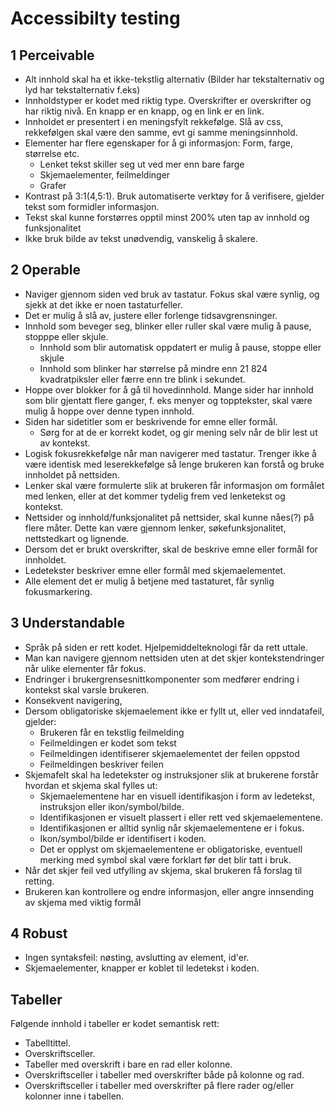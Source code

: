 # Accessibilty testing

## 1 Perceivable

- Alt innhold skal ha et ikke-tekstlig alternativ (Bilder har tekstalternativ og lyd har tekstalternativ f.eks)
- Innholdstyper er kodet med riktig type. Overskrifter er overskrifter og har riktig nivå. En knapp er en knapp, og en link er en link.
- Innholdet er presentert i en meningsfylt rekkefølge. Slå av css, rekkefølgen skal være den samme, evt gi samme meningsinnhold.
- Elementer har flere egenskaper for å gi informasjon: Form, farge, størrelse etc. 
  - Lenket tekst skiller seg ut ved mer enn bare farge
  - Skjemaelementer, feilmeldinger
  - Grafer
 - Kontrast på 3:1(4,5:1). Bruk automatiserte verktøy for å verifisere, gjelder tekst som formidler informasjon.
 - Tekst skal kunne forstørres opptil minst 200% uten tap av innhold og funksjonalitet
 - Ikke bruk bilde av tekst unødvendig, vanskelig å skalere.


## 2 Operable

 - Naviger gjennom siden ved bruk av tastatur. Fokus skal være synlig, og sjekk at det ikke er noen tastaturfeller.
 - Det er mulig å slå av, justere eller forlenge tidsavgrensninger. 
 - Innhold som beveger seg, blinker eller ruller skal være mulig å pause, stopppe eller skjule.
   - Innhold som blir automatisk oppdatert er mulig å pause, stoppe eller skjule
   - Innhold som blinker har størrelse på mindre enn 21 824 kvadratpiksler eller færre enn tre blink i sekundet.
 - Hoppe over blokker for å gå til hovedinnhold. Mange sider har innhold som blir gjentatt flere ganger, f. eks menyer og topptekster, skal være mulig å hoppe over denne typen innhold.
 - Siden har sidetitler som er beskrivende for emne eller formål. 
   - Sørg for at de er korrekt kodet, og gir mening selv når de blir lest ut av kontekst.
 - Logisk fokusrekkefølge når man navigerer med tastatur. Trenger ikke å være identisk med leserekkefølge så lenge brukeren kan forstå og bruke innholdet på nettsiden.
 - Lenker skal være formulerte slik at brukeren får informasjon om formålet med lenken, eller at det kommer tydelig frem ved lenketekst og kontekst.
 - Nettsider og innhold/funksjonalitet på nettsider, skal kunne nåes(?) på flere måter. Dette kan være gjennom lenker, søkefunksjonalitet, nettstedkart og lignende.
 - Dersom det er brukt overskrifter, skal de beskrive emne eller formål for innholdet.
 - Ledetekster beskriver emne eller formål med skjemaelementet.
 - Alle element det er mulig å betjene med tastaturet, får synlig fokusmarkering. 


## 3 Understandable

- Språk på siden er rett kodet. Hjelpemiddelteknologi får da rett uttale.
- Man kan navigere gjennom nettsiden uten at det skjer kontekstendringer når ulike elementer får fokus.
- Endringer i brukergrensesnittkomponenter som medfører endring i kontekst skal varsle brukeren.
- Konsekvent navigering, 
- Dersom obligatoriske skjemaelement ikke er fyllt ut, eller ved inndatafeil, gjelder:
   - Brukeren får en tekstlig feilmelding
   - Feilmeldingen er kodet som tekst
   - Feilmeldingen identifiserer skjemaelementet der feilen oppstod
   - Feilmeldingen beskriver feilen
 - Skjemafelt skal ha ledetekster og instruksjoner slik at brukerene forstår hvordan et skjema skal fylles ut:
   - Skjemaelementene har en visuell identifikasjon i form av ledetekst, instruksjon eller ikon/symbol/bilde.
   - Identifikasjonen er visuelt plassert i eller rett ved skjemaelementene.
   - Identifikasjonen er alltid synlig når skjemaelementene er i fokus.
   - Ikon/symbol/bilde er identifisert i koden.
   - Det er opplyst om skjemaelementene er obligatoriske, eventuell merking med symbol skal være forklart før det blir tatt i bruk.
 - Når det skjer feil ved utfylling av skjema, skal brukeren få forslag til retting.
 - Brukeren kan kontrollere og endre informasjon, eller angre innsending av skjema med viktig formål


## 4 Robust

- Ingen syntaksfeil: nøsting, avslutting av element, id'er.
- Skjemaelementer, knapper er koblet til ledetekst i koden.


## Tabeller
Følgende innhold i tabeller er kodet semantisk rett:
- Tabelltittel.
- Overskriftsceller.
- Tabeller med overskrift i bare en rad eller kolonne.
- Overskriftsceller i tabeller med overskrifter både på kolonne og rad.
- Overskriftsceller i tabeller med overskrifter på flere rader og/eller kolonner inne i tabellen.

